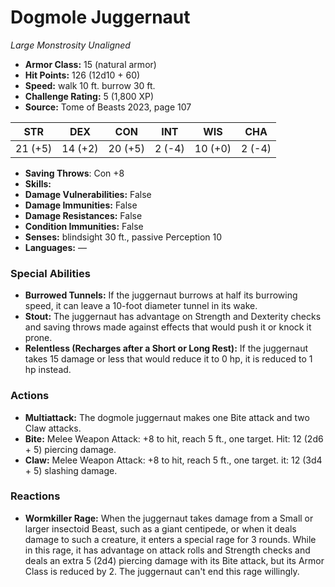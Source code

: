 # Dogmole Juggernaut

*Large* *Monstrosity* *Unaligned*

- **Armor Class:** 15 (natural armor)
- **Hit Points:** 126 (12d10 + 60)
- **Speed:** walk 10 ft. burrow 30 ft.
- **Challenge Rating:** 5 (1,800 XP)
- **Source:** Tome of Beasts 2023, page 107

| STR | DEX | CON | INT | WIS | CHA |
| --- | --- | --- | --- | --- | --- |
| 21 (+5) | 14 (+2) | 20 (+5) | 2 (-4) | 10 (+0) | 2 (-4) |

- **Saving Throws**: Con +8
- **Skills:** 
- **Damage Vulnerabilities:** False
- **Damage Immunities:** False
- **Damage Resistances:** False
- **Condition Immunities:** False
- **Senses:** blindsight 30 ft., passive Perception 10
- **Languages:** —

### Special Abilities

- **Burrowed Tunnels:** If the juggernaut burrows at half its burrowing speed, it can leave a 10-foot diameter tunnel in its wake.
- **Stout:** The juggernaut has advantage on Strength and Dexterity checks and saving throws made against effects that would push it or knock it prone.
- **Relentless (Recharges after a Short or Long Rest):** If the juggernaut takes 15 damage or less that would reduce it to 0 hp, it is reduced to 1 hp instead.

### Actions

- **Multiattack:** The dogmole juggernaut makes one Bite attack and two Claw attacks.
- **Bite:** Melee Weapon Attack: +8 to hit, reach 5 ft., one target. Hit: 12 (2d6 + 5) piercing damage.
- **Claw:** Melee Weapon Attack: +8 to hit, reach 5 ft., one target. it: 12 (3d4 + 5) slashing damage.

### Reactions

- **Wormkiller Rage:** When the juggernaut takes damage from a Small or larger insectoid Beast, such as a giant centipede, or when it deals damage to such a creature, it enters a special rage for 3 rounds. While in this rage, it has advantage on attack rolls and Strength checks and deals an extra 5 (2d4) piercing damage with its Bite attack, but its Armor Class is reduced by 2. The juggernaut can't end this rage willingly.
